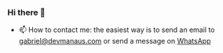 ### Hi there 👋

- 📫 How to contact me: the easiest way is to send an email to gabriel@devmanaus.com or send a message on [WhatsApp](https://api.whatsapp.com/send?phone=559299772008&text=Ola%2C%20gabriel%20vi%20seu%20numero%20no%20github.)

<!--
Here are some ideas to get you started:

- 🔭 I’m currently working on ...
- 🌱 I’m currently learning ...
- 👯 I’m looking to collaborate on ...
- 🤔 I’m looking for help with ...
- 💬 Ask me about ...
- 📫 How to reach me: ...
- 😄 Pronouns: ...
- ⚡ Fun fact: ...
-->
